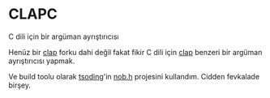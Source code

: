 # CLAPC

C dili için bir argüman ayrıştırıcısı

Henüz bir [clap](https://crates.iö/crates/clap) forku dahi değil fakat fikir C dili için [clap](https://crates.iö/crates/clap) benzeri bir argüman ayrıştırıcısı yapmak.

Ve build toolu olarak [tsoding](https://github.com/tsoding)'in [nob.h](https://github.com/tsoding/nob.h) projesini kullandım.
Cidden fevkalade birşey.
